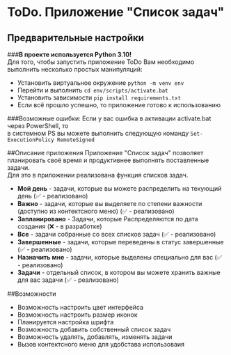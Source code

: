 # ToDo. Приложение "Список задач"
## Предварительные настройки
###**В проекте используется Python 3.10!**  
Для того, чтобы запустить приложение ToDo Вам необходимо выполнить несколько простых манипуляций:

* Установить виртуальное окружение `python -m venv env`
* Перейти и выполнить `cd env/scripts/activate.bat`
* Установить зависимости `pip install requirements.txt `
* Если всё прошло успешно, то приложение готово к использованию

###Возможные ошибки:
Если у вас ошибка в активации activate.bat через PowerShell, то  
в системном PS вы можете выполнить следующую команду `Set-ExecutionPolicy RemoteSigned`

##Описание приложения
Приложение "Список задач" позволяет планировать своё время и продуктивнее выполнять поставленные задачи.  
Для это в приложении реализована функция списков задач. 
* **Мой день** - задачи, которые вы можете распределить на текующий день (✅ - реализовано)
* **Важно** - задачи, которые вы выделяете по степени важности (доступно из контектсного меню) (✅ - реализовано)
* **Запланировано** - Задачи, которые Распределяются по дата создания (❌ - в разработке)
* **Все** - задачи собранные со всех списков задач (✅ - реализовано)
* **Завершенные** - задачи, которые переведены в статус завершенные (✅ - реализовано)
* **Назначить мне** - задачи, которые выделены специально для вас (✅ - реализовано)
* **Задачи** - отдельный список, в котором вы можете хранить важные для вас задачи (✅ - реализовано)

##Возможности
* Возможность настроить цвет интерфейса
* Возможность настроить размер иконок
* Планируется настройка шрифта
* Возможность добавить собственный список задач
* Возможность удалять, добавлять, изменять задачи
* Вызов контектсного меню для удобстава использоваия

